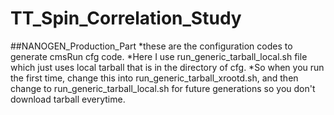 # TT_Spin_Correlation_Study

##NANOGEN_Production_Part
  *these are the configuration codes to generate cmsRun cfg code.
  *Here I use run_generic_tarball_local.sh file which just uses local tarball that is in the directory of cfg. 
  *So when you run the first time, change this into run_generic_tarball_xrootd.sh, and then change to   run_generic_tarball_local.sh for future generations so you don't download tarball everytime. 
  
